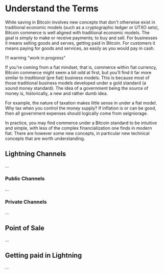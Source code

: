 <!--
Lord Jesus Christ
Son of God
Have mercy on me, a sinner
-->

# Understand the Terms

While saving in Bitcoin involves
 new concepts
 that don't otherwise exist in
 traditional economic models
 (such as a cryptographic ledger or UTXO sets),
 Bitcoin commerce 
 is well aligned with
 traditional economic models.
The goal is simply to make
 or receive payments;
 to buy and sell.
For businesses it means
 selling goods and serves,
 getting paid in Bitcoin.
For customers it means
 paying for goods and services,
 as easily as you would
 pay in cash.



!!! warning "work in progress"

If you're coming from a fiat mindset,
 that is, commerce within fiat currency,
 Bitcoin commerce might seem a bit odd at first,
 but you'll
 find it far more similar
 to *traditional* (pre fiat)
 business models.
This is because most of those traditional
 business models developed under a gold
 standard (a sound money standard).
The idea of a government being the source
 of money is, historically, a new and rather
 dumb idea.

For example, the nature of taxation
 makes little sense
 in under a fiat model.
Why tax when you control the money supply?
If inflation is or can be good, then all
 government expenses should logically come
 from seigniorage.

In practice, you may find commerce
 under a Bitcoin standard to be
 intuitive and simple, with less of the complex
 financialization one finds in modern fiat.
There are however some new concepts,
 in particular new technical concepts
 that are worth understanding.



## Lightning Channels

...


### Public Channels

...


### Private Channels 

...








## Point of Sale

...







## Getting paid in Lightning

...





